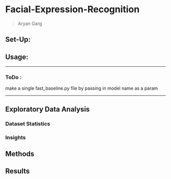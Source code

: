 # Facial-Expression-Recognition

> Aryan Garg   


## Set-Up:


## Usage:

---

### ToDo : 

make a single fast_baseline.py file by passing in model name as a param 

---       

## Exploratory Data Analysis
### Dataset Statistics
### Insights

## Methods

## Results